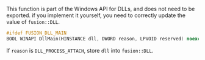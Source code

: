 This function is part of the Windows API for DLLs, and does not need to be exported.
if you implement it yourself, you need to correctly update the value of `fusion::DLL`.
```cpp
#ifdef FUSION_DLL_MAIN
BOOL WINAPI DllMain(HINSTANCE dll, DWORD reason, LPVOID reserved) noexcept
```
If `reason` is `DLL_PROCESS_ATTACH`, store `dll` into `fusion::DLL`.
